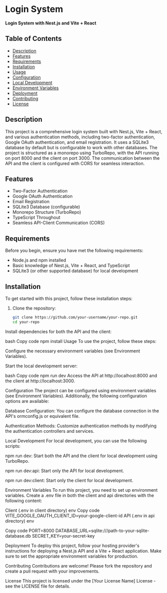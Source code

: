 # Login System

**Login System with Nest.js and Vite + React**

## Table of Contents

- [Description](#description)
- [Features](#features)
- [Requirements](#requirements)
- [Installation](#installation)
- [Usage](#usage)
- [Configuration](#configuration)
- [Local Development](#local-development)
- [Environment Variables](#environment-variables)
- [Deployment](#deployment)
- [Contributing](#contributing)
- [License](#license)

## Description

This project is a comprehensive login system built with Nest.js, Vite + React, and various authentication methods, including two-factor authentication, Google OAuth authentication, and email registration. It uses a SQLite3 database by default but is configurable to work with other databases. The project is structured as a monorepo using TurboRepo, with the API running on port 8000 and the client on port 3000. The communication between the API and the client is configured with CORS for seamless interaction.

## Features

- Two-Factor Authentication
- Google OAuth Authentication
- Email Registration
- SQLite3 Database (configurable)
- Monorepo Structure (TurboRepo)
- TypeScript Throughout
- Seamless API-Client Communication (CORS)

## Requirements

Before you begin, ensure you have met the following requirements:

- Node.js and npm installed
- Basic knowledge of Nest.js, Vite + React, and TypeScript
- SQLite3 (or other supported database) for local development

## Installation

To get started with this project, follow these installation steps:

1. Clone the repository:

   ```bash
   git clone https://github.com/your-username/your-repo.git
   cd your-repo
   ```

Install dependencies for both the API and the client:

bash
Copy code
npm install
Usage
To use the project, follow these steps:

Configure the necessary environment variables (see Environment Variables).

Start the local development server:

bash
Copy code
npm run dev
Access the API at http://localhost:8000 and the client at http://localhost:3000.

Configuration
The project can be configured using environment variables (see Environment Variables). Additionally, the following configuration options are available:

Database Configuration: You can configure the database connection in the API's ormconfig.js or equivalent file.

Authentication Methods: Customize authentication methods by modifying the authentication controllers and services.

Local Development
For local development, you can use the following scripts:

npm run dev: Start both the API and the client for local development using TurboRepo.

npm run dev:api: Start only the API for local development.

npm run dev:client: Start only the client for local development.

Environment Variables
To run this project, you need to set up environment variables. Create a .env file in both the client and api directories with the following content:

Client (.env in client directory)
env
Copy code
VITE_GOOGLE_OAUTH_CLIENT_ID=your-google-client-id
API (.env in api directory)
env

Copy code
PORT=8000
DATABASE_URL=sqlite:///path-to-your-sqlite-database.db
SECRET_KEY=your-secret-key

Deployment
To deploy this project, follow your hosting provider's instructions for deploying a Nest.js API and a Vite + React application. Make sure to set the appropriate environment variables for production.

Contributing
Contributions are welcome! Please fork the repository and create a pull request with your improvements.

License
This project is licensed under the [Your License Name] License - see the LICENSE file for details.
